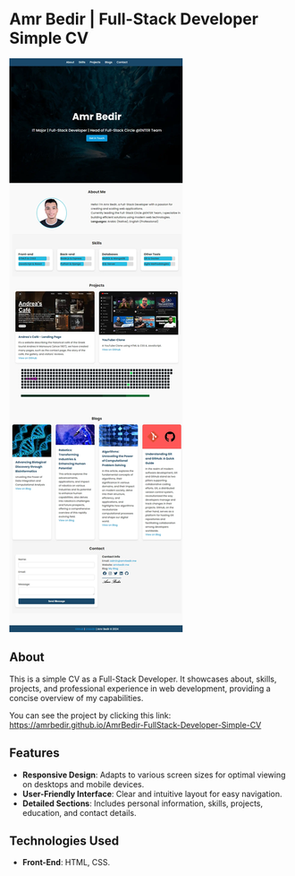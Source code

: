 # Amr Bedir | Full-Stack Developer Simple CV

![ScreenShot](screenshot.webp)

## About
This is a simple CV as a Full-Stack Developer. It showcases about, skills, projects, and professional experience in web development, providing a concise overview of my capabilities.

You can see the project by clicking this link: https://amrbedir.github.io/AmrBedir-FullStack-Developer-Simple-CV


## Features
- **Responsive Design**: Adapts to various screen sizes for optimal viewing on desktops and mobile devices.
- **User-Friendly Interface**: Clear and intuitive layout for easy navigation.
- **Detailed Sections**: Includes personal information, skills, projects, education, and contact details.

## Technologies Used
- **Front-End**: HTML, CSS.
